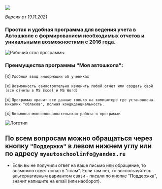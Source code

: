 <link rel="shortcut icon" type="image/x-icon" href="favicon.ico">
<script src="http://ajax.googleapis.com/ajax/libs/jquery/1.11.1/jquery.min.js"></script>
<script src="http://maxcdn.bootstrapcdn.com/bootstrap/3.2.0/js/bootstrap.min.js"></script>

<script id="ze-snippet" src="https://static.zdassets.com/ekr/snippet.js?key=ccefe113-3ef7-4ed9-987b-728b69bc0e10"> </script>

<!-- Yandex.Metrika counter -->
<script type="text/javascript" >
   (function(m,e,t,r,i,k,a){m[i]=m[i]||function(){(m[i].a=m[i].a||[]).push(arguments)};
   m[i].l=1*new Date();k=e.createElement(t),a=e.getElementsByTagName(t)[0],k.async=1,k.src=r,a.parentNode.insertBefore(k,a)})
   (window, document, "script", "https://mc.yandex.ru/metrika/tag.js", "ym");

   ym(68195038, "init", {
        clickmap:true,
        trackLinks:true,
        accurateTrackBounce:true
   });
</script>
<noscript><div><img src="https://mc.yandex.ru/watch/68195038" style="position:absolute; left:-9999px;" alt="" /></div></noscript>
<!-- /Yandex.Metrika counter -->

<meta name="qform-verification" content="pXpibxsW0TDX"/>
<script type='text/javascript'>
          (function() {
            function init() {var scr = document.createElement('script'); scr.type = 'text/javascript'; scr.defer = 'defer'; scr.src = '//cdn.qform.io/forms.js?v=' + parseInt(new Date().getTime()/1000); var scrInsert = document.getElementsByTagName('script')[0]; scrInsert.parentNode.insertBefore(scr, scrInsert); }
            var d = document; var w = window;
            if (d.readyState == 'complete') {init(); } else {if (w.attachEvent) {w.attachEvent('onload', init); } else {w.addEventListener('load', init, false); } } })();
          </script>
          

[![](http://crm.buhsoft.ru/drivingschool/download_btn.png)](https://files.buhsoft.ru/DrivingSchool.exe)

*Версия от 19.11.2021*

### Простая и удобная программа для ведения учета в Автошколе с формированием необходимых отчетов и уникальными возможностями с 2016 года.

![Рабочий стол программы](http://crm.buhsoft.ru/drivingschool/mydrive_github.png)


### Преимущества программы "Моя автошкола":

[x] `Удобный ввод информации об учениках`

[x] `Возможность самостоятельно изменить любой отчет или создать свой (все отчеты в MS Excel и MS Word)`

[x] `Программа хранит все данные только на компьютере где установлена. Никаких "облаков", полная конфиденциальность.`

[x] `Возможна многопользовательская работа в программе.`

![Логотип](http://crm.buhsoft.ru/drivingschool/myautoschool_logo_label.png)

## По всем вопросам можно обращаться через кнопку `"Поддержка"` в левом нижнем углу или по адресу `myautoschoolinfo@yandex.ru`

* Если вы не получили ответ на ваше письмо или обращение, то возможно ответ попал в "спам". Если там нет, то воспользуйтесь альтернативным вариантом связи -  писали по кнопке "Поддержка", значит напишите на email (или наоборот). 
